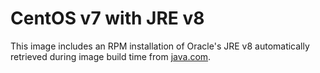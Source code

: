 # CentOS v7 with JRE v8
This image includes an RPM installation of Oracle's JRE v8 automatically 
retrieved during image build time from 
[java.com](http://java.com/en/download/manual.jsp).

